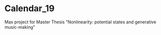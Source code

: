 # Calendar_19
 Max project for Master Thesis "Nonlinearity: potential states and generative music-making"
